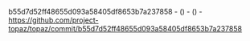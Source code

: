 b55d7d52ff48655d093a58405df8653b7a237858 -  () -  () - https://github.com/project-topaz/topaz/commit/b55d7d52ff48655d093a58405df8653b7a237858
